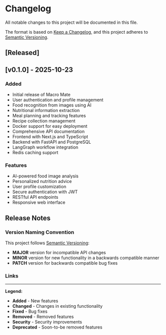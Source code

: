 # Changelog

All notable changes to this project will be documented in this file.

The format is based on [Keep a Changelog](https://keepachangelog.com/en/1.0.0/),
and this project adheres to [Semantic Versioning](https://semver.org/spec/v2.0.0.html).

## [Released]

## [v0.1.0] - 2025-10-23

### Added

- Initial release of Macro Mate
- User authentication and profile management
- Food recognition from images using AI
- Nutritional information extraction
- Meal planning and tracking features
- Recipe collection management
- Docker support for easy deployment
- Comprehensive API documentation
- Frontend with Next.js and TypeScript
- Backend with FastAPI and PostgreSQL
- LangGraph workflow integration
- Redis caching support

### Features

- AI-powered food image analysis
- Personalized nutrition advice
- User profile customization
- Secure authentication with JWT
- RESTful API endpoints
- Responsive web interface

## Release Notes

### Version Naming Convention

This project follows [Semantic Versioning](https://semver.org/):

- **MAJOR** version for incompatible API changes
- **MINOR** version for new functionality in a backwards compatible manner
- **PATCH** version for backwards compatible bug fixes

### Links

---

**Legend:**

- **Added** - New features
- **Changed** - Changes in existing functionality
- **Fixed** - Bug fixes
- **Removed** - Removed features
- **Security** - Security improvements
- **Deprecated** - Soon-to-be removed features
